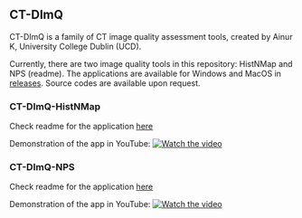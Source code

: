 ## CT-DImQ 

CT-DImQ is a family of CT image quality assessment tools, created by Ainur K, University College Dublin (UCD).

Currently, there are two image quality tools in this repository: HistNMap and NPS (readme). The applications are available for Windows and MacOS in [releases](https://github.com/AK-CT-2025/CT-DImQ-CT-Image-quality-analysis-tools/releases). 
Source codes are available upon request.

### CT-DImQ-HistNMap
Check readme for the application [here](https://github.com/AK-CT-2025/CT-DImQ-CT-Image-quality-analysis-tools/blob/e6f27b23dd0068ee8798d2f4afc46f76308c31af/CT-DImQ-HistNMap/HistNMap_README.md)

Demonstration of the app in YouTube:
[![Watch the video](https://img.youtube.com/vi/JhNM4Fpe3U0/maxresdefault.jpg)](https://www.youtube.com/watch?v=JhNM4Fpe3U0)

### CT-DImQ-NPS
Check readme for the application [here](https://github.com/AK-CT-2025/CT-DImQ-CT-Image-quality-analysis-tools/blob/e6f27b23dd0068ee8798d2f4afc46f76308c31af/CT-DImQ-NPS/NPS_README.md)

Demonstration of the app in YouTube:
[![Watch the video](https://img.youtube.com/vi/12os1_qhA9I/maxresdefault.jpg)](https://www.youtube.com/watch?v=12os1_qhA9I)


